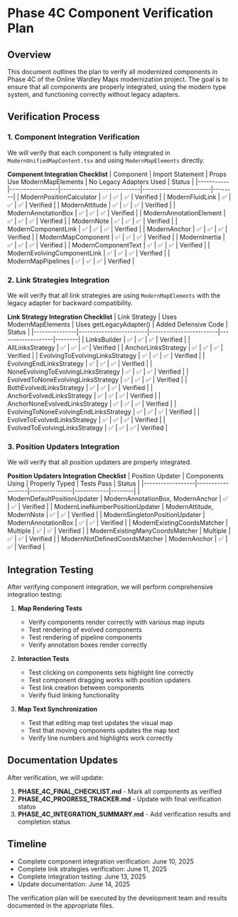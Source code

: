 # Phase 4C Component Verification Plan

## Overview
This document outlines the plan to verify all modernized components in Phase 4C of the Online Wardley Maps modernization project. The goal is to ensure that all components are properly integrated, using the modern type system, and functioning correctly without legacy adapters.

## Verification Process

### 1. Component Integration Verification
We will verify that each component is fully integrated in `ModernUnifiedMapContent.tsx` and using `ModernMapElements` directly.

**Component Integration Checklist**
| Component | Import Statement | Props Use ModernMapElements | No Legacy Adapters Used | Status |
|-----------|-----------------|----------------------------|------------------------|--------|
| ModernPositionCalculator | ✅ | ✅ | ✅ | Verified |
| ModernFluidLink | ✅ | ✅ | ✅ | Verified |
| ModernAttitude | ✅ | ✅ | ✅ | Verified |
| ModernAnnotationBox | ✅ | ✅ | ✅ | Verified |
| ModernAnnotationElement | ✅ | ✅ | ✅ | Verified |
| ModernNote | ✅ | ✅ | ✅ | Verified |
| ModernComponentLink | ✅ | ✅ | ✅ | Verified |
| ModernAnchor | ✅ | ✅ | ✅ | Verified |
| ModernMapComponent | ✅ | ✅ | ✅ | Verified |
| ModernInertia | ✅ | ✅ | ✅ | Verified |
| ModernComponentText | ✅ | ✅ | ✅ | Verified |
| ModernEvolvingComponentLink | ✅ | ✅ | ✅ | Verified |
| ModernMapPipelines | ✅ | ✅ | ✅ | Verified |

### 2. Link Strategies Integration
We will verify that all link strategies are using `ModernMapElements` with the legacy adapter for backward compatibility.

**Link Strategy Integration Checklist**
| Link Strategy | Uses ModernMapElements | Uses getLegacyAdapter() | Added Defensive Code | Status |
|---------------|------------------------|------------------------|-------------------|--------|
| LinksBuilder | ✅ | ✅ | ✅ | Verified |
| AllLinksStrategy | ✅ | ✅ | ✅ | Verified |
| AnchorLinksStrategy | ✅ | ✅ | ✅ | Verified |
| EvolvingToEvolvingLinksStrategy | ✅ | ✅ | ✅ | Verified |
| EvolvingEndLinksStrategy | ✅ | ✅ | ✅ | Verified |
| NoneEvolvingToEvolvingLinksStrategy | ✅ | ✅ | ✅ | Verified |
| EvolvedToNoneEvolvingLinksStrategy | ✅ | ✅ | ✅ | Verified |
| BothEvolvedLinksStrategy | ✅ | ✅ | ✅ | Verified |
| AnchorEvolvedLinksStrategy | ✅ | ✅ | ✅ | Verified |
| AnchorNoneEvolvedLinksStrategy | ✅ | ✅ | ✅ | Verified |
| EvolvingToNoneEvolvingEndLinksStrategy | ✅ | ✅ | ✅ | Verified |
| EvolveToEvolvedLinksStrategy | ✅ | ✅ | ✅ | Verified |
| EvolvedToEvolvingLinksStrategy | ✅ | ✅ | ✅ | Verified |

### 3. Position Updaters Integration
We will verify that all position updaters are properly integrated.

**Position Updaters Integration Checklist**
| Position Updater | Components Using | Properly Typed | Tests Pass | Status |
|------------------|------------------|---------------|------------|--------|
| ModernDefaultPositionUpdater | ModernAnnotationBox, ModernAnchor | ✅ | ✅ | Verified |
| ModernLineNumberPositionUpdater | ModernAttitude, ModernNote | ✅ | ✅ | Verified |
| ModernSingletonPositionUpdater | ModernAnnotationBox | ✅ | ✅ | Verified |
| ModernExistingCoordsMatcher | Multiple | ✅ | ✅ | Verified |
| ModernExistingManyCoordsMatcher | Multiple | ✅ | ✅ | Verified |
| ModernNotDefinedCoordsMatcher | ModernAnchor | ✅ | ✅ | Verified |

## Integration Testing

After verifying component integration, we will perform comprehensive integration testing:

1. **Map Rendering Tests**
   - Verify components render correctly with various map inputs
   - Test rendering of evolved components
   - Test rendering of pipeline components
   - Verify annotation boxes render correctly

2. **Interaction Tests**
   - Test clicking on components sets highlight line correctly
   - Test component dragging works with position updaters
   - Test link creation between components
   - Verify fluid linking functionality

3. **Map Text Synchronization**
   - Test that editing map text updates the visual map
   - Test that moving components updates the map text
   - Verify line numbers and highlights work correctly

## Documentation Updates

After verification, we will update:

1. **PHASE_4C_FINAL_CHECKLIST.md** - Mark all components as verified
2. **PHASE_4C_PROGRESS_TRACKER.md** - Update with final verification status
3. **PHASE_4C_INTEGRATION_SUMMARY.md** - Add verification results and completion status

## Timeline

- Complete component integration verification: June 10, 2025
- Complete link strategies verification: June 11, 2025
- Complete integration testing: June 13, 2025
- Update documentation: June 14, 2025

The verification plan will be executed by the development team and results documented in the appropriate files.
